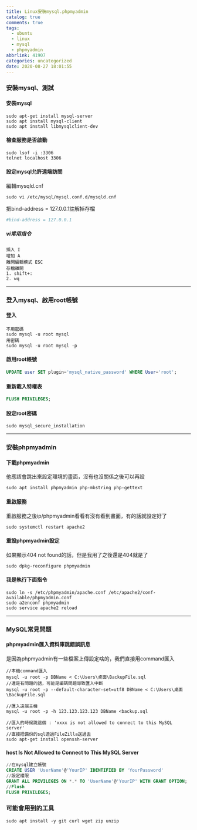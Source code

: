 ```yaml
---
title: Linux安裝mysql.phpmyadmin
catalog: true
comments: true
tags:
  - ubuntu
  - linux
  - mysql
  - phpmyadmin
abbrlink: 41907
categories: uncategorized
date: 2020-08-27 18:01:55
---
```



### 安裝mysql、測試
#### 安裝mysql
```
sudo apt-get install mysql-server
sudo apt install mysql-client
sudo apt install libmysqlclient-dev
```

#### 檢查服務是否啟動
```
sudo lsof -i :3306
telnet localhost 3306
```
#### 設定mysql允許遠端訪問
編輯mysqld.cnf
```
sudo vi /etc/mysql/mysql.conf.d/mysqld.cnf
```
把bind-address = 127.0.0.1註解掉存檔
```python
#bind-address = 127.0.0.1
```
##### vi常用指令
```
插入 I
增加 A
離開編輯模式 ESC
存檔離開 
1. shift+: 
2. wq
```


---
### 登入mysql、啟用root帳號
#### 登入
```
不用密碼
sudo mysql -u root mysql
用密碼
sudo mysql -u root mysql -p
```
#### 啟用root帳號
```sql
UPDATE user SET plugin='mysql_native_password' WHERE User='root';
```
#### 重新載入特權表
```sql
FLUSH PRIVILEGES;
```
#### 設定root密碼
```
sudo mysql_secure_installation	
```
---
### 安裝phpmyadmin
#### 下載phpmyadmin
他應該會跳出來設定環境的畫面，沒有也沒關係之後可以再設
```
sudo apt install phpmyadmin php-mbstring php-gettext
```
#### 重啟服務
重啟服務之後ip/phpmyadmin看看有沒有看到畫面，有的話就設定好了
```
sudo systemctl restart apache2
```

#### 重設phpmyadmin設定
如果顯示404 not found的話，但是我用了之後還是404就是了
```
sudo dpkg-reconfigure phpmyadmin
```
#### 我是執行下面指令
```
sudo ln -s /etc/phpmyadmin/apache.conf /etc/apache2/conf-available/phpmyadmin.conf
sudo a2enconf phpmyadmin
sudo service apache2 reload
```
---
### MySQL常見問題
#### phpmyadmin匯入資料庫跳錯誤訊息
是因為phpmyadmin有一些檔案上傳設定啥的，我們直接用command匯入
```
//本機command匯入
mysql -u root -p DBName < C:\Users\桌面\BackupFile.sql
//還是有問題的話，可能是編碼問題導致匯入中斷
mysql -u root -p --default-character-set=utf8 DBName < C:\Users\桌面\BackupFile.sql

//匯入遠端主機
mysql -u root -p -h 123.123.123.123 DBName <backup.sql

//匯入的時候跳這個 : 'xxxx is not allowed to connect to this MySQL server'
//直接把備份的sql透過FileZilla送過去
sudo apt-get install openssh-server
```


#### host Is Not Allowed to Connect to This MySQL Server
```sql
//在mysql建立帳號
CREATE USER 'UserName'@'YourIP' IDENTIFIED BY 'YourPassword'
//設定權限
GRANT ALL PRIVILEGES ON *.* TO 'UserName'@'YourIP' WITH GRANT OPTION;
//Flush
FLUSH PRIVILEGES;
```

### 可能會用到的工具
```
sudo apt install -y git curl wget zip unzip
```